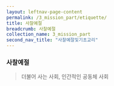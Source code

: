 ```yaml
---
layout: leftnav-page-content
permalink: /3_mission_part/etiquette/
title: 사찰예절
breadcrumb: 사찰예절
collection_name: 3_mission_part
second_nav_title: "사찰예절및기초교리"
---
```


### **사찰예절**
> 더불어 사는 사회, 인간적인 공동체 사회

